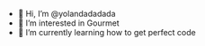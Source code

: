 - 👋 Hi, I’m @yolandadadada
- 👀 I’m interested in Gourmet
- 🌱 I’m currently learning how to get perfect code


<!---
yolandadadada/yolandadadada is a ✨ special ✨ repository because its `README.md` (this file) appears on your GitHub profile.
You can click the Preview link to take a look at your changes.
--->
